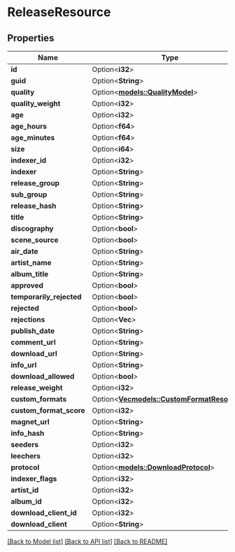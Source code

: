 # ReleaseResource

## Properties

Name | Type | Description | Notes
------------ | ------------- | ------------- | -------------
**id** | Option<**i32**> |  | [optional]
**guid** | Option<**String**> |  | [optional]
**quality** | Option<[**models::QualityModel**](QualityModel.md)> |  | [optional]
**quality_weight** | Option<**i32**> |  | [optional]
**age** | Option<**i32**> |  | [optional]
**age_hours** | Option<**f64**> |  | [optional]
**age_minutes** | Option<**f64**> |  | [optional]
**size** | Option<**i64**> |  | [optional]
**indexer_id** | Option<**i32**> |  | [optional]
**indexer** | Option<**String**> |  | [optional]
**release_group** | Option<**String**> |  | [optional]
**sub_group** | Option<**String**> |  | [optional]
**release_hash** | Option<**String**> |  | [optional]
**title** | Option<**String**> |  | [optional]
**discography** | Option<**bool**> |  | [optional]
**scene_source** | Option<**bool**> |  | [optional]
**air_date** | Option<**String**> |  | [optional]
**artist_name** | Option<**String**> |  | [optional]
**album_title** | Option<**String**> |  | [optional]
**approved** | Option<**bool**> |  | [optional]
**temporarily_rejected** | Option<**bool**> |  | [optional]
**rejected** | Option<**bool**> |  | [optional]
**rejections** | Option<**Vec<String>**> |  | [optional]
**publish_date** | Option<**String**> |  | [optional]
**comment_url** | Option<**String**> |  | [optional]
**download_url** | Option<**String**> |  | [optional]
**info_url** | Option<**String**> |  | [optional]
**download_allowed** | Option<**bool**> |  | [optional]
**release_weight** | Option<**i32**> |  | [optional]
**custom_formats** | Option<[**Vec<models::CustomFormatResource>**](CustomFormatResource.md)> |  | [optional]
**custom_format_score** | Option<**i32**> |  | [optional]
**magnet_url** | Option<**String**> |  | [optional]
**info_hash** | Option<**String**> |  | [optional]
**seeders** | Option<**i32**> |  | [optional]
**leechers** | Option<**i32**> |  | [optional]
**protocol** | Option<[**models::DownloadProtocol**](DownloadProtocol.md)> |  | [optional]
**indexer_flags** | Option<**i32**> |  | [optional]
**artist_id** | Option<**i32**> |  | [optional]
**album_id** | Option<**i32**> |  | [optional]
**download_client_id** | Option<**i32**> |  | [optional]
**download_client** | Option<**String**> |  | [optional]

[[Back to Model list]](../README.md#documentation-for-models) [[Back to API list]](../README.md#documentation-for-api-endpoints) [[Back to README]](../README.md)


